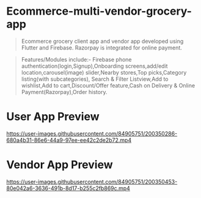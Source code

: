 # Ecommerce-multi-vendor-grocery-app

> Ecommerce grocery client app and vendor app developed using Flutter and Firebase.
> Razorpay is integrated for online payment.

> Features/Modules include:-
> Firebase phone authentication(login,Signup),Onboarding screens,add/edit location,carousel(image) slider,Nearby stores,Top picks,Category listing(with subcategories),
> Search & Filter Listview,Add to wishlist,Add to cart,Discount/Offer feature,Cash on Delivery & Online Payment(Razorpay),Order history.


# User App Preview
https://user-images.githubusercontent.com/84905751/200350286-680a4b31-86e6-44a9-97ee-ee42c2de2b72.mp4


# Vendor App Preview
https://user-images.githubusercontent.com/84905751/200350453-80e042a6-3636-491b-8d17-b255c2fb869c.mp4

